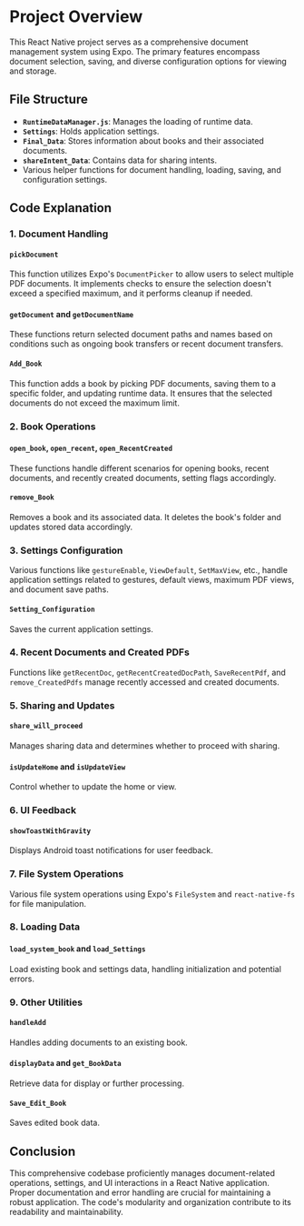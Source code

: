 # Project Overview

This React Native project serves as a comprehensive document management system using Expo. The primary features encompass document selection, saving, and diverse configuration options for viewing and storage.

## File Structure

- **`RuntimeDataManager.js`**: Manages the loading of runtime data.
- **`Settings`**: Holds application settings.
- **`Final_Data`**: Stores information about books and their associated documents.
- **`shareIntent_Data`**: Contains data for sharing intents.
- Various helper functions for document handling, loading, saving, and configuration settings.

## Code Explanation

### 1. Document Handling

#### `pickDocument`

This function utilizes Expo's `DocumentPicker` to allow users to select multiple PDF documents. It implements checks to ensure the selection doesn't exceed a specified maximum, and it performs cleanup if needed.

#### `getDocument` and `getDocumentName`

These functions return selected document paths and names based on conditions such as ongoing book transfers or recent document transfers.

#### `Add_Book`

This function adds a book by picking PDF documents, saving them to a specific folder, and updating runtime data. It ensures that the selected documents do not exceed the maximum limit.

### 2. Book Operations

#### `open_book`, `open_recent`, `open_RecentCreated`

These functions handle different scenarios for opening books, recent documents, and recently created documents, setting flags accordingly.

#### `remove_Book`

Removes a book and its associated data. It deletes the book's folder and updates stored data accordingly.

### 3. Settings Configuration

Various functions like `gestureEnable`, `ViewDefault`, `SetMaxView`, etc., handle application settings related to gestures, default views, maximum PDF views, and document save paths.

#### `Setting_Configuration`

Saves the current application settings.

### 4. Recent Documents and Created PDFs

Functions like `getRecentDoc`, `getRecentCreatedDocPath`, `SaveRecentPdf`, and `remove_CreatedPdfs` manage recently accessed and created documents.

### 5. Sharing and Updates

#### `share_will_proceed`

Manages sharing data and determines whether to proceed with sharing.

#### `isUpdateHome` and `isUpdateView`

Control whether to update the home or view.

### 6. UI Feedback

#### `showToastWithGravity`

Displays Android toast notifications for user feedback.

### 7. File System Operations

Various file system operations using Expo's `FileSystem` and `react-native-fs` for file manipulation.

### 8. Loading Data

#### `load_system_book` and `load_Settings`

Load existing book and settings data, handling initialization and potential errors.

### 9. Other Utilities

#### `handleAdd`

Handles adding documents to an existing book.

#### `displayData` and `get_BookData`

Retrieve data for display or further processing.

#### `Save_Edit_Book`

Saves edited book data.

## Conclusion

This comprehensive codebase proficiently manages document-related operations, settings, and UI interactions in a React Native application. Proper documentation and error handling are crucial for maintaining a robust application. The code's modularity and organization contribute to its readability and maintainability.